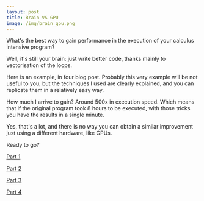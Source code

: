 ```yaml
---
layout: post
title: Brain VS GPU
image: /img/brain_gpu.png
---
```


What's the best way to gain performance in the execution of your calculus intensive program?

Well, it's still your brain: just write better code, thanks mainly to vectorisation of the loops.

Here is an example, in four blog post. Probably this very example will be not useful to you, but the techniques I used are clearly explained, and you can replicate them in a relatively easy way.

How much I arrive to gain? Around 500x in execution speed. 
Which means that if the original program took 8 hours to be executed, with those tricks you have the results in a single minute.

Yes, that's a lot, and there is no way you can obtain a similar improvement just using a different hardware, like GPUs.


Ready to go?

[Part 1](https://towardsdatascience.com/speeding-up-your-code-1-the-example-of-the-mean-shift-clustering-in-poincar%C3%A9-ball-space-d46169bfdfc8)

[Part 2](https://hackernoon.com/speeding-up-your-code-2-vectorizing-the-loops-with-numpy-e380e939bed3)

[Part 3](https://towardsdatascience.com/speeding-up-your-code-3-batches-and-multiprocess-52d2d34a4091)

[Part 4](https://medium.com/@vincenzo.lavorini/speeding-up-your-code-4-in-time-compilation-with-numba-177d6849820e)
